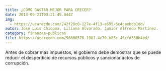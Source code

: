 ```yaml
---
title: ¿CÓMO GASTAR MEJOR PARA CRECER?
date: 2013-09-21T03:21:49.044Z
img:
  - https://ucarecdn.com/242f20c0-127e-4f13-a695-6c4caebdb1dd/
autor: José Luis Chicoma, Liliana Alvarado, Junior Alfredo Martínez.
category: finanzas-publicas
file: https://ucarecdn.com/56006576-1981-4c70-b85c-45cfd330b4bd/
---
```

<!--StartFragment-->

Antes de cobrar más impuestos, el gobierno debe demostrar que se puede reducir el desperdicio de recursos públicos y sancionar actos de corrupción.

<!--EndFragment-->